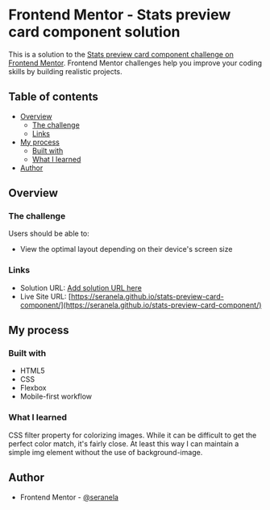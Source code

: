 # Frontend Mentor - Stats preview card component solution

This is a solution to the [Stats preview card component challenge on Frontend Mentor](https://www.frontendmentor.io/challenges/stats-preview-card-component-8JqbgoU62). Frontend Mentor challenges help you improve your coding skills by building realistic projects. 

## Table of contents

- [Overview](#overview)
  - [The challenge](#the-challenge)
  - [Links](#links)
- [My process](#my-process)
  - [Built with](#built-with)
  - [What I learned](#what-i-learned)
- [Author](#author)

## Overview

### The challenge

Users should be able to:

- View the optimal layout depending on their device's screen size

### Links

- Solution URL: [Add solution URL here](https://your-solution-url.com)
- Live Site URL: [https://seranela.github.io/stats-preview-card-component/](https://seranela.github.io/stats-preview-card-component/)

## My process

### Built with

- HTML5
- CSS
- Flexbox
- Mobile-first workflow

### What I learned

CSS filter property for colorizing images. While it can be difficult to get the perfect color match, it's fairly close. At least this way I can maintain a simple img element without the use of background-image.

## Author

- Frontend Mentor - [@seranela](https://www.frontendmentor.io/profile/seranela)